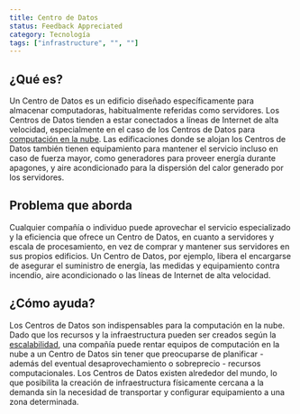 ```yaml
---
title: Centro de Datos
status: Feedback Appreciated
category: Tecnología
tags: ["infrastructure", "", ""]
---
```


## ¿Qué es?

Un Centro de Datos es un edificio diseñado específicamente para almacenar computadoras, habitualmente referidas como servidores.
Los Centros de Datos tienden a estar conectados a líneas de Internet de alta velocidad,
especialmente en el caso de los Centros de Datos para [computación en la nube](/es/cloud-computing/).
Las edificaciones donde se alojan los Centros de Datos también tienen equipamiento para mantener el servicio incluso en caso de fuerza mayor,
como generadores para proveer energía durante apagones,
y aire acondicionado para la dispersión del calor generado por los servidores.

## Problema que aborda

Cualquier compañía o individuo puede aprovechar el servicio especializado y la eficiencia que ofrece un Centro de Datos,
en cuanto a servidores y escala de procesamiento, en vez de comprar y mantener sus servidores en sus propios edificios.
Un Centro de Datos, por ejemplo, libera el encargarse de asegurar el suministro de energía, las medidas y equipamiento contra incendio,
aire acondicionado o las líneas de Internet de alta velocidad.

## ¿Cómo ayuda?

Los Centros de Datos son indispensables para la computación en la nube.
Dado que los recursos y la infraestructura pueden ser creados según la [escalabilidad](/es/scalability/),
una compañía puede rentar equipos de computación en la nube a un Centro de Datos sin tener que preocuparse de planificar -
además del eventual desaprovechamiento o sobreprecio - recursos computacionales.
Los Centros de Datos existen alrededor del mundo,
lo que posibilita la creación de infraestructura físicamente cercana a la demanda
sin la necesidad de transportar y configurar equipamiento a una zona determinada.